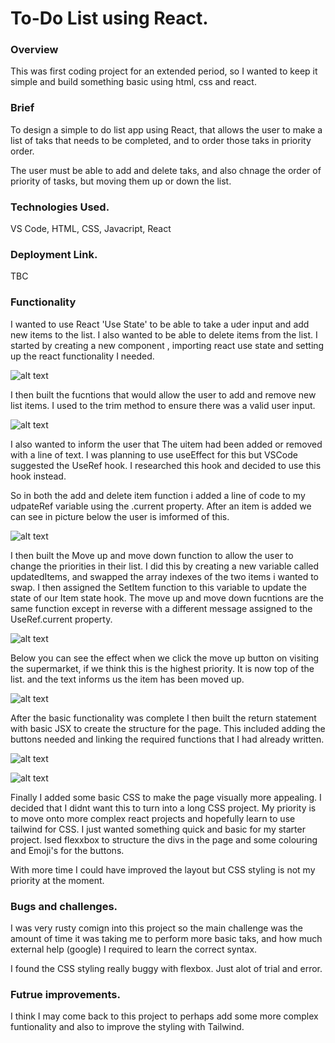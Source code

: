 # To-Do List using React.

### Overview

This was first coding project for an extended period, so I wanted to keep it simple and build something basic using html, css and react.

### Brief

To design a simple to do list app using React, that allows the user to make a list of taks that needs to be completed, and to order those taks in priority order.

The user must be able to add and delete taks, and also chnage the order of priority of tasks, but moving them up or down the list.

### Technologies Used.

VS Code, HTML, CSS, Javacript, React

### Deployment Link.

TBC

### Functionality

I wanted to use React 'Use State' to be able to take a uder input and add new items to the list. I also wanted to be able to delete items from the list. I started by creating a new component , importing react use state and setting up the react functionality I needed.

![alt text](/assets/TDL-photo-3.png)

I then built the fucntions that would allow the user to add and remove new list items. I used to the trim method to ensure there was a valid user input.

![alt text](/assets/TDL-photo-4.png)

I also wanted to inform the user that The uitem had been added or removed with a line of text. I was planning to use useEffect for this but VSCode suggested the UseRef hook. I researched this hook and decided to use this hook instead.

So in both the add and delete item function i added a line of code to my udpateRef variable using the .current property. After an item is added we can see in picture below the user is imformed of this.

![alt text](/assets/TDL-photo1.png)

I then built the Move up and move down function to allow the user to change the priorities in their list. I did this by creating a new variable called updatedItems, and swapped the array indexes of the two items i wanted to swap. I then assigned the SetItem function to this variable to update the state of our Item state hook. The move up and move down fucntions are the same function except in reverse with a different message assigned to the UseRef.current property.

![alt text](/assets/TDL-photo-5.png)

Below you can see the effect when we click the move up button on visiting the supermarket, if we think this is the highest priority. It is now top of the list. and the text informs us the item has been moved up.

![alt text](/assets/TDL-photo-2.png)

After the basic functionality was complete I then built the return statement with basic JSX to create the structure for the page. This included adding the buttons needed and linking the required functions that I had already written.

![alt text](/assets/TDL-photo-6.png)

![alt text](/assets/TDL-photo-7.png)

Finally I added some basic CSS to make the page visually more appealing. I decided that I didnt want this to turn into a long CSS project. My priority is to move onto more complex react projects and hopefully learn to use tailwind for CSS. I just wanted something quick and basic for my starter project. Ised flexxbox to structure the divs in the page and some colouring and Emoji's for the buttons.

With more time I could have improved the layout but CSS styling is not my priority at the moment.

### Bugs and challenges.

I was very rusty comign into this project so the main challenge was the amount of time it was taking me to perform more basic taks, and how much external help (google) I required to learn the correct syntax.

I found the CSS styling really buggy with flexbox. Just alot of trial and error.

### Futrue improvements.

I think I may come back to this project to perhaps add some more complex funtionality and also to improve the styling with Tailwind.

